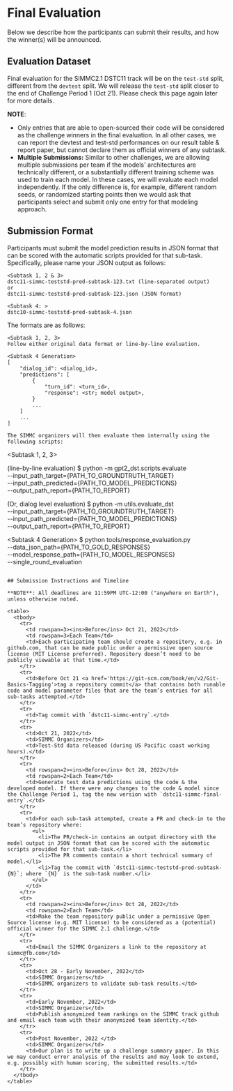 # Final Evaluation

Below we describe how the participants can submit their results, and how the winner(s) will be announced.

## Evaluation Dataset

Final evaluation for the SIMMC2.1 DSTC11 track will be on the `test-std` split, different from the `devtest` split. 
We will release the `test-std` split closer to the end of Challenge Period 1 (Oct 21). Please check this page again later for more details.


**NOTE**:

* Only entries that are able to open-sourced their code will be considered as the challenge winners in the final evaluation. In all other cases, we can report the devtest and test-std performances on our result table & report paper, but cannot declare them as official winners of any subtask.
* **Multiple Submissions:** Similar to other challenges, we are allowing multiple submissions per team if the models' architectures are technically different, or a substantially different training scheme was used to train each model. In these cases, we will evaluate each model independently. If the only difference is, for example, different random seeds, or randomized starting points then we would ask that participants select and submit only one entry for that modeling approach.


## Submission Format

Participants must submit the model prediction results in JSON format that can be scored with the automatic scripts provided for that sub-task. Specifically, please name your JSON output as follows:


```
<Subtask 1, 2 & 3>
dstc11-simmc-teststd-pred-subtask-123.txt (line-separated output)
or
dstc11-simmc-teststd-pred-subtask-123.json (JSON format)

<Subtask 4: >
dstc10-simmc-teststd-pred-subtask-4.json
```

The formats are as follows:

```
<Subtask 1, 2, 3>
Follow either original data format or line-by-line evaluation.

<Subtask 4 Generation>
[
    "dialog_id": <dialog_id>,
    "predictions": [
        {
            "turn_id": <turn_id>,
            "response": <str; model output>,
        }
        ...
    ]
    ...
]

The SIMMC organizers will then evaluate them internally using the following scripts:

```
<Subtask 1, 2, 3>

(line-by-line evaluation)
$ python -m gpt2_dst.scripts.evaluate \
  --input_path_target={PATH_TO_GROUNDTRUTH_TARGET} \
  --input_path_predicted={PATH_TO_MODEL_PREDICTIONS} \
  --output_path_report={PATH_TO_REPORT}

(Or, dialog level evaluation)
$ python -m utils.evaluate_dst \
    --input_path_target={PATH_TO_GROUNDTRUTH_TARGET} \
    --input_path_predicted={PATH_TO_MODEL_PREDICTIONS} \
    --output_path_report={PATH_TO_REPORT}
    
<Subtask 4 Generation>
$ python tools/response_evaluation.py \
    --data_json_path={PATH_TO_GOLD_RESPONSES} \
    --model_response_path={PATH_TO_MODEL_RESPONSES} \
    --single_round_evaluation
```

## Submission Instructions and Timeline

**NOTE**: All deadlines are 11:59PM UTC-12:00 ("anywhere on Earth"), unless otherwise noted.

<table>
  <tbody>
    <tr>
      <td rowspan=3><ins>Before</ins> Oct 21, 2022</td>
      <td rowspan=3>Each Team</td>
      <td>Each participating team should create a repository, e.g. in github.com, that can be made public under a permissive open source license (MIT License preferred). Repository doesn’t need to be publicly viewable at that time.</td>
    </tr>
    <tr>
      <td>Before Oct 21 <a href='https://git-scm.com/book/en/v2/Git-Basics-Tagging'>tag a repository commit</a> that contains both runable code and model parameter files that are the team’s entries for all sub-tasks attempted.</td>
    </tr>
    <tr>
      <td>Tag commit with `dstc11-simmc-entry`.</td>
    </tr>
    <tr>
      <td>Oct 21, 2022</td>
      <td>SIMMC Organizers</td>
      <td>Test-Std data released (during US Pacific coast working hours).</td>
    </tr>
    <tr>
      <td rowspan=2><ins>Before</ins> Oct 28, 2022</td>
      <td rowspan=2>Each Team</td>
      <td>Generate test data predictions using the code & the developed model. If there were any changes to the code & model since the Challenge Period 1, tag the new version with `dstc11-simmc-final-entry`.</td>
    </tr>
    <tr>
      <td>For each sub-task attempted, create a PR and check-in to the team’s repository where:
        <ul>
          <li>The PR/check-in contains an output directory with the model output in JSON format that can be scored with the automatic scripts provided for that sub-task.</li>
          <li>The PR comments contain a short technical summary of model.</li>
          <li>Tag the commit with `dstc11-simmc-teststd-pred-subtask-{N}`; where `{N}` is the sub-task number.</li>
        </ul>
      </td>
    </tr>
    <tr>    
      <td rowspan=2><ins>Before</ins> Oct 28, 2022</td>
      <td rowspan=2>Each Team</td>
      <td>Make the team repository public under a permissive Open Source license (e.g. MIT license) to be considered as a (potential) official winner for the SIMMC 2.1 challenge.</td>
    </tr>
    <tr>
      <td>Email the SIMMC Organizers a link to the repository at simmc@fb.com</td>
    </tr>
    <tr>
      <td>Oct 28 - Early November, 2022</td>
      <td>SIMMC Organizers</td>
      <td>SIMMC organizers to validate sub-task results.</td>
    </tr>
    <tr>
      <td>Early November, 2022</td>
      <td>SIMMC Organizers</td>
      <td>Publish anonymized team rankings on the SIMMC track github and email each team with their anonymized team identity.</td>
    </tr>
    <tr>
      <td>Post November, 2022 </td>
      <td>SIMMC Organizers</td>
      <td>Our plan is to write up a challenge summary paper. In this we may conduct error analysis of the results and may look to extend, e.g. possibly with human scoring, the submitted results.</td>
    </tr>
  </tbody>
</table>
